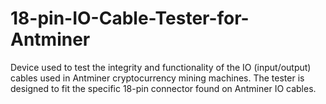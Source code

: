 # 18-pin-IO-Cable-Tester-for-Antminer
Device used to test the integrity and functionality of the IO (input/output) cables used in Antminer cryptocurrency mining machines. The tester is designed to fit the specific 18-pin connector found on Antminer IO cables.
